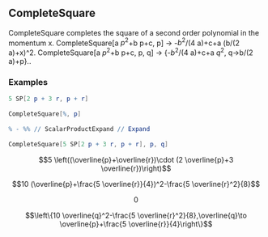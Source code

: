 ##  CompleteSquare 

CompleteSquare completes the square of a second order polynomial in the momentum x. CompleteSquare[a $p^2$+b p+c, p] -> -$b^2$/(4 a)+c+a (b/(2 a)+x)^2. CompleteSquare[a $p^2$+b p+c, p, q] -> {-$b^2$/(4 a)+c+a $q^2$, q->b/(2 a)+p}..

###  Examples 

```mathematica
5 SP[2 p + 3 r, p + r] 
 
CompleteSquare[%, p] 
 
% - %% // ScalarProductExpand // Expand 
 
CompleteSquare[5 SP[2 p + 3 r, p + r], p, q]
```

$$5 \left((\overline{p}+\overline{r})\cdot (2 \overline{p}+3 \overline{r})\right)$$

$$10 (\overline{p}+\frac{5 \overline{r}}{4})^2-\frac{5 \overline{r}^2}{8}$$

$$0$$

$$\left\{10 \overline{q}^2-\frac{5 \overline{r}^2}{8},\overline{q}\to \overline{p}+\frac{5 \overline{r}}{4}\right\}$$